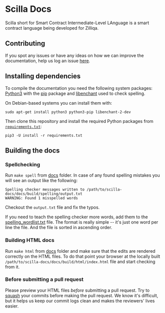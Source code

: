 # Scilla Docs

Scilla short for Smart Contract Intermediate-Level LAnguage is a smart contract
language being developed for Zilliqa.

## Contributing

If you spot any issues or have any ideas on how we can improve the
documentation, help us log an issue
[here](https://github.com/Zilliqa/scilla-docs/issues).

## Installing dependencies

To compile the documentation you need the following system packages:
[Python3](https://www.python.org/downloads/) with the
[pip](https://pypi.org/project/pip/) package and
[libenchant](https://www.abisource.com/projects/enchant/) used to check
spelling.

On Debian-based systems you can install them with:
```
sudo apt-get install python3 python3-pip libenchant-2-dev
```

Then clone this repository and install the required Python packages from
[`requirements.txt`](https://github.com/Zilliqa/scilla-docs/blob/master/requirements.txt):
```
pip3 -U install -r requirements.txt
```

## Building the docs

### Spellchecking

Run `make spell` from [docs](./docs/) folder. In case of any found spelling
mistakes you will see an output like the following:
```
Spelling checker messages written to /path/to/scilla-docs/docs/build/spelling/output.txt
WARNING: Found 1 misspelled words
```
Checkout the `output.txt` file and fix the typos.

If you need to teach the spelling checker more words, add them to the
[spelling_wordlist.txt](./docs/source/spelling_wordlist.txt) file. The format is
really simple -- it's just one word per line the file. And the file is sorted in
ascending order.

### Building HTML docs

Run `make html` from [docs](./docs/) folder and make sure that the edits are
rendered correctly on the HTML files. To do that point your browser at the
locally built `/path/to/scilla-docs/docs/build/html/index.html` file and start
checking from it.

### Before submitting a pull request

Please preview your HTML files _before_ submitting a pull request. Try to
[squash](https://blog.github.com/2016-04-01-squash-your-commits/) your commits
before making the pull request. We know it's difficult, but it helps us keep our
commit logs clean and makes the reviewers' lives easier.

